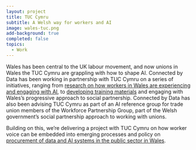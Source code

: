 ```yaml
---
layout: project
title: TUC Cymru
subtitle: A Welsh way for workers and AI
image: wales-tuc.png
add-background: true
completed: false
topics:
  - Work
---
```

Wales has been central to the UK labour movement, and now unions in Wales the TUC Cymru are grappling with how to shape AI. Connected by Data has been working in partnership with TUC Cymru on a series of initiatives, ranging from [research on how workers in Wales are experiencing and engaging with AI](/resources/wales-tuc-experiencing-ai), to [developing training materials](/events/2024-07-09-wales-tuc-training) and engaging with Wales’s progressive approach to social partnership. Connected by Data has also been advising TUC Cymru as part of an AI reference group for trade union members of the Workforce Partnership Group, part of the Welsh government’s social partnership approach to working with unions.

Building on this, we’re delivering a project with TUC Cymru on how worker voice can be embedded into emerging processes and policy on [procurement of data and AI systems in the public sector in Wales](/events/2024-10-15-design-lab-procurement).